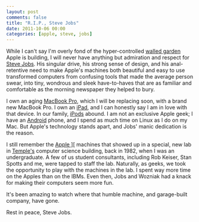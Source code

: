 ```yaml
---
layout: post
comments: false
title: "R.I.P., Steve Jobs"
date: 2011-10-06 00:00
categories: [apple, steve, jobs]
---
```


While I can't say I'm overly fond of the hyper-controlled [walled garden][]
Apple is building, I will never have anything but admiration and respect
for [Steve Jobs][]. His singular drive, his strong sense of design, and his
anal-retentive need to make Apple's machines both beautiful and easy to use
transformed computers from confusing tools that made the average person
swear, into tiny, wondrous and sleek have-to-haves that are as familiar and
comfortable as the morning newspaper they helped to bury.

I own an aging [MacBook Pro][], which I will be replacing soon, with a
brand new MacBook Pro. I own an [iPad][], and I can honestly say I am in
love with that device. In our family, [iPods][] abound. I am not an
exclusive Apple geek; I have an [Android][] phone, and I spend as much
time on Linux as I do on my Mac. But Apple's technology stands apart, and
Jobs' manic dedication is the reason.

I still remember the [Apple \]\[][apple-2] machines that showed up in a
special, new lab in [Temple's][temple] computer science building, back in
1982, when I was an undergraduate. A few of us student consultants,
including Rob Keiser, Stan Spotts and me, were tapped to staff the lab.
Naturally, as geeks, we took the opportunity to play with the machines in
the lab. I spent way more time on the Apples than on the IBMs. Even then,
Jobs and Wozniak had a knack for making their computers seem more fun.

It's been amazing to watch where that humble machine, and garage-built
company, have gone.

Rest in peace, Steve Jobs.

[MacBook Pro]: http://www.apple.com/macbookpro/
[Android]: http://www.android.com/
[Linux]: http://en.wikipedia.org/wiki/Linux
[iPad]: http://www.apple.com/ipad/
[iPods]: http://www.apple.com/ipod/
[apple-2]: http://en.wikipedia.org/wiki/Apple_II_series
[temple]: http://www.temple.edu/
[walled garden]: http://en.wikipedia.org/wiki/Walled_garden_(technology)
[Steve Jobs]: http://en.wikipedia.org/wiki/Steve_Jobs
